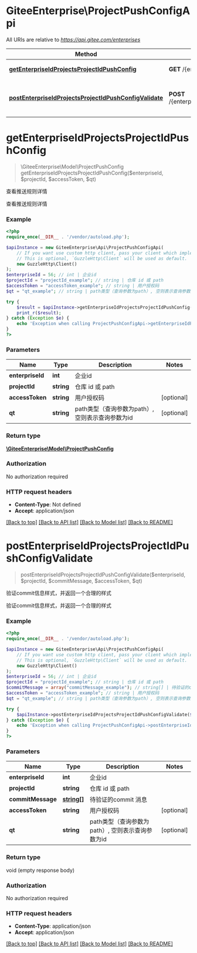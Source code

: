 # GiteeEnterprise\ProjectPushConfigApi

All URIs are relative to *https://api.gitee.com/enterprises*

Method | HTTP request | Description
------------- | ------------- | -------------
[**getEnterpriseIdProjectsProjectIdPushConfig**](ProjectPushConfigApi.md#getEnterpriseIdProjectsProjectIdPushConfig) | **GET** /{enterprise_id}/projects/{project_id}/push_config | 查看推送规则详情
[**postEnterpriseIdProjectsProjectIdPushConfigValidate**](ProjectPushConfigApi.md#postEnterpriseIdProjectsProjectIdPushConfigValidate) | **POST** /{enterprise_id}/projects/{project_id}/push_config/validate | 验证commit信息样式，并返回一个合理的样式


# **getEnterpriseIdProjectsProjectIdPushConfig**
> \GiteeEnterprise\Model\ProjectPushConfig getEnterpriseIdProjectsProjectIdPushConfig($enterpriseId, $projectId, $accessToken, $qt)

查看推送规则详情

查看推送规则详情

### Example
```php
<?php
require_once(__DIR__ . '/vendor/autoload.php');

$apiInstance = new GiteeEnterprise\Api\ProjectPushConfigApi(
    // If you want use custom http client, pass your client which implements `GuzzleHttp\ClientInterface`.
    // This is optional, `GuzzleHttp\Client` will be used as default.
    new GuzzleHttp\Client()
);
$enterpriseId = 56; // int | 企业id
$projectId = "projectId_example"; // string | 仓库 id 或 path
$accessToken = "accessToken_example"; // string | 用户授权码
$qt = "qt_example"; // string | path类型（查询参数为path）, 空则表示查询参数为id

try {
    $result = $apiInstance->getEnterpriseIdProjectsProjectIdPushConfig($enterpriseId, $projectId, $accessToken, $qt);
    print_r($result);
} catch (Exception $e) {
    echo 'Exception when calling ProjectPushConfigApi->getEnterpriseIdProjectsProjectIdPushConfig: ', $e->getMessage(), PHP_EOL;
}
?>
```

### Parameters

Name | Type | Description  | Notes
------------- | ------------- | ------------- | -------------
 **enterpriseId** | **int**| 企业id |
 **projectId** | **string**| 仓库 id 或 path |
 **accessToken** | **string**| 用户授权码 | [optional]
 **qt** | **string**| path类型（查询参数为path）, 空则表示查询参数为id | [optional]

### Return type

[**\GiteeEnterprise\Model\ProjectPushConfig**](../Model/ProjectPushConfig.md)

### Authorization

No authorization required

### HTTP request headers

 - **Content-Type**: Not defined
 - **Accept**: application/json

[[Back to top]](#) [[Back to API list]](../../README.md#documentation-for-api-endpoints) [[Back to Model list]](../../README.md#documentation-for-models) [[Back to README]](../../README.md)

# **postEnterpriseIdProjectsProjectIdPushConfigValidate**
> postEnterpriseIdProjectsProjectIdPushConfigValidate($enterpriseId, $projectId, $commitMessage, $accessToken, $qt)

验证commit信息样式，并返回一个合理的样式

验证commit信息样式，并返回一个合理的样式

### Example
```php
<?php
require_once(__DIR__ . '/vendor/autoload.php');

$apiInstance = new GiteeEnterprise\Api\ProjectPushConfigApi(
    // If you want use custom http client, pass your client which implements `GuzzleHttp\ClientInterface`.
    // This is optional, `GuzzleHttp\Client` will be used as default.
    new GuzzleHttp\Client()
);
$enterpriseId = 56; // int | 企业id
$projectId = "projectId_example"; // string | 仓库 id 或 path
$commitMessage = array("commitMessage_example"); // string[] | 待验证的commit 消息
$accessToken = "accessToken_example"; // string | 用户授权码
$qt = "qt_example"; // string | path类型（查询参数为path）, 空则表示查询参数为id

try {
    $apiInstance->postEnterpriseIdProjectsProjectIdPushConfigValidate($enterpriseId, $projectId, $commitMessage, $accessToken, $qt);
} catch (Exception $e) {
    echo 'Exception when calling ProjectPushConfigApi->postEnterpriseIdProjectsProjectIdPushConfigValidate: ', $e->getMessage(), PHP_EOL;
}
?>
```

### Parameters

Name | Type | Description  | Notes
------------- | ------------- | ------------- | -------------
 **enterpriseId** | **int**| 企业id |
 **projectId** | **string**| 仓库 id 或 path |
 **commitMessage** | [**string[]**](../Model/string.md)| 待验证的commit 消息 |
 **accessToken** | **string**| 用户授权码 | [optional]
 **qt** | **string**| path类型（查询参数为path）, 空则表示查询参数为id | [optional]

### Return type

void (empty response body)

### Authorization

No authorization required

### HTTP request headers

 - **Content-Type**: application/json
 - **Accept**: application/json

[[Back to top]](#) [[Back to API list]](../../README.md#documentation-for-api-endpoints) [[Back to Model list]](../../README.md#documentation-for-models) [[Back to README]](../../README.md)

